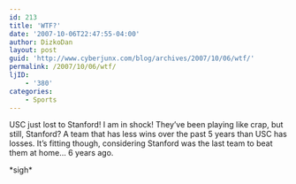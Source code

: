 ```yaml
---
id: 213
title: 'WTF?'
date: '2007-10-06T22:47:55-04:00'
author: DizkoDan
layout: post
guid: 'http://www.cyberjunx.com/blog/archives/2007/10/06/wtf/'
permalink: /2007/10/06/wtf/
ljID:
    - '380'
categories:
    - Sports
---
```


USC just lost to Stanford! I am in shock! They’ve been playing like crap, but still, Stanford? A team that has less wins over the past 5 years than USC has losses. It’s fitting though, considering Stanford was the last team to beat them at home… 6 years ago.

\*sigh\*